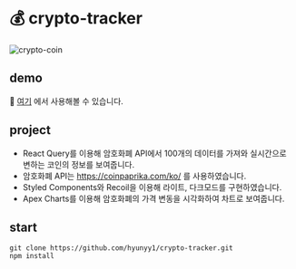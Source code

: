 # 💰 crypto-tracker
![crypto-coin](https://github.com/hyunyy1/crypto-tracker/assets/79568825/8e8488c7-6485-4bcf-8da7-738e1ebe06e3)

## demo
🌟 [여기](https://hyunyy1.github.io/crypto-tracker/) 에서 사용해볼 수 있습니다.

## project
- React Query를 이용해 암호화폐 API에서 100개의 데이터를 가져와 실시간으로 변하는 코인의 정보를 보여줍니다.
- 암호화폐 API는 https://coinpaprika.com/ko/ 를 사용하였습니다.
- Styled Components와 Recoil을 이용해 라이트, 다크모드를 구현하였습니다.
- Apex Charts를 이용해 암호화폐의 가격 변동을 시각화하여 차트로 보여줍니다.

## start
```
git clone https://github.com/hyunyy1/crypto-tracker.git
npm install
```
